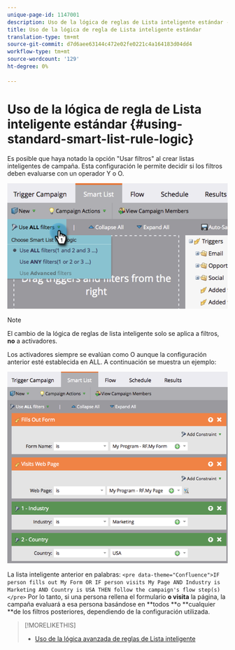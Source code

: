 ```yaml
---
unique-page-id: 1147001
description: Uso de la lógica de reglas de Lista inteligente estándar - Documentos de marketing - Documentación del producto
title: Uso de la lógica de regla de Lista inteligente estándar
translation-type: tm+mt
source-git-commit: d7d6aee63144c472e02fe0221c4a164183d04dd4
workflow-type: tm+mt
source-wordcount: '129'
ht-degree: 0%

---
```



# Uso de la lógica de regla de Lista inteligente estándar {#using-standard-smart-list-rule-logic}

Es posible que haya notado la opción &quot;Usar filtros&quot; al crear listas inteligentes de campaña. Esta configuración le permite decidir si los filtros deben evaluarse con un operador Y o O.

![](assets/image2014-9-22-14-3a12-3a42.png)

>[!NOTE]
>
>El cambio de la lógica de reglas de lista inteligente solo se aplica a filtros, **no** a activadores.

Los activadores siempre se evalúan como O aunque la configuración anterior esté establecida en ALL.  A continuación se muestra un ejemplo:

![](assets/image2014-9-22-14-3a12-3a57.png)

La lista inteligente anterior en palabras:
`<pre data-theme="Confluence">IF person fills out My Form OR IF person visits My Page AND Industry is Marketing AND Country is USA THEN follow the campaign's flow step(s)</pre>` Por lo tanto, si una persona rellena el formulario **o visita** la página, la campaña evaluará a esa persona basándose en **todos **o **cualquier **de los filtros posteriores, dependiendo de la configuración utilizada.

>[!MORELIKETHIS]
>
>* [Uso de la lógica avanzada de reglas de Lista inteligente](../../../../product-docs/core-marketo-concepts/smart-lists-and-static-lists/using-smart-lists/using-advanced-smart-list-rule-logic.md)

>



